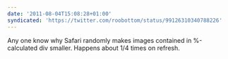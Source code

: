 ```yaml
---
date: '2011-08-04T15:08:28+01:00'
syndicated: 'https://twitter.com/roobottom/status/99126310340788226'
---
```

Any one know why Safari randomly makes images contained in %-calculated div smaller. Happens about 1/4 times on refresh.
